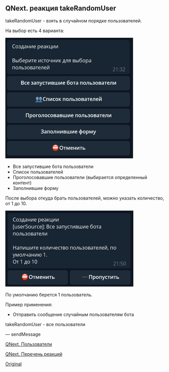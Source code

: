 ## QNext. реакция takeRandomUser

takeRandomUser - взять в случайном порядке пользователей.

На выбор есть 4 варианта:

![](./1.png)
 * Все запустившие бота пользователи
 * Список пользователей
 * Проголосовавшие пользователи (выбирается определенный контент)
 * Заполнившие форму

После выбора откуда брать пользователей, можно указать количество, от 1 до 10.

![](./2.png)

По умолчанию берется 1 пользователь.



Пример применения:
* Отправить сообщение случайным пользователям бота

takeRandomUser - все пользователи

— sendMessage



[QNext. Пользователи](/docs-test/_export/admin/users-about)

[QNext. Перечень реакций](/docs-test/_export/reactions)


  
[Original](https://telegra.ph/QNext-admin-reaction-takeRandomUser-05-09)
